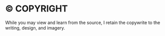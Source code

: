 # © COPYRIGHT

While you may view and learn from the source, I retain the copywrite to the writing, design, and imagery.